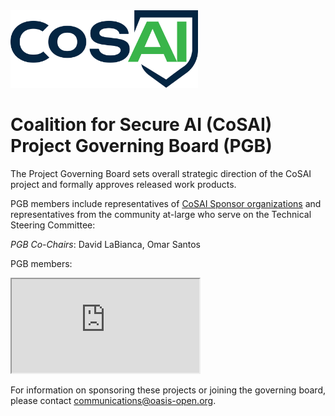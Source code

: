 <img src="cosai-logo.png" width="300">

<h1> Coalition for Secure AI (CoSAI) Project Governing Board (PGB)</h1>

<p>The Project Governing Board sets overall strategic direction of the CoSAI project and formally approves released work products.</p>

<p>PGB members include representatives of <a href="./SPONSORS.md">CoSAI Sponsor organizations</a> and representatives from the community at-large who serve on the Technical Steering Committee:</p>

<p><i>PGB Co-Chairs</i>: David LaBianca, Omar Santos </p>

<p>PGB members:</p>

<iframe src="https://docs.google.com/spreadsheets/d/e/2PACX-1vT38MUZFWO1ISzQWC6wSulN7IJCmYdSOIxBiofgO4c8mRF0hOuLEO59bW6McK2Lm0DgJkpaPLAf38AI/pubhtml?gid=13417846&amp;single=true&amp;widget=true&amp;headers=false"></iframe>


<p>For information on sponsoring these projects or joining the governing board, please contact <a href="mailto:communications@oasis-open.org">communications@oasis-open.org</a>.</p>
